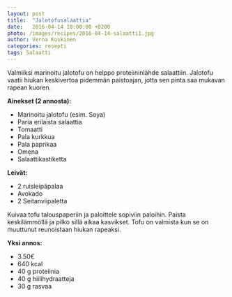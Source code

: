 ```yaml
---
layout: post
title:  "Jalotofusalaattia"
date:   2016-04-14 18:00:00 +0200
photo: /images/recipes/2016-04-14-salaatti1.jpg
author: Verna Koskinen
categories: resepti
tags: Salaatti
---
```


Valmiiksi marinoitu jalotofu on helppo proteiininlähde salaattiin. Jalotofu vaatii hiukan keskivertoa pidemmän paistoajan, jotta sen pinta saa mukavan rapean kuoren.

**Ainekset (2 annosta):**

- Marinoitu jalotofu (esim. Soya)
- Paria erilaista salaattia
- Tomaatti
- Pala kurkkua
- Pala paprikaa
- Omena
- Salaattikastiketta

**Leivät:**

- 2 ruisleipäpalaa
- Avokado
- 2 Seitanviipaletta

Kuivaa tofu talouspaperiin ja paloittele sopiviin paloihin. Paista keskilämmöllä ja pilko sillä aikaa kasvikset. Tofu on valmista kun se on muuttunut reunoistaan hiukan rapeaksi.

**Yksi annos:**

- 3.50€
- 640 kcal
- 40 g proteiinia
- 40 g hiilihydraatteja
- 30 g rasvaa
